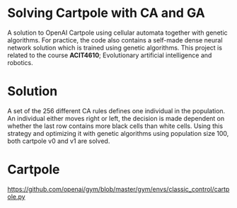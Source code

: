# Solving Cartpole with CA and GA

A solution to OpenAI Cartpole using cellular automata together with genetic algorithms.
For practice, the code also contains a self-made dense neural network solution which is trained using genetic algorithms.
This project is related to the course **ACIT4610**; Evolutionary artificial intelligence and robotics.

# Solution
A set of the 256 different CA rules defines one individual in the population.
An individual either moves right or left, the decision is made dependent on whether the last row contains more black cells than white cells.
Using this strategy and optimizing it with genetic algorithms using population size 100, both cartpole v0 and v1 are solved.

# Cartpole
https://github.com/openai/gym/blob/master/gym/envs/classic_control/cartpole.py
